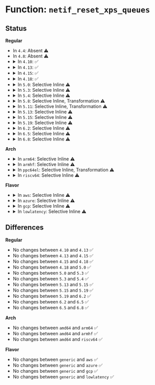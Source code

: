 # Function: <code>netif_reset_xps_queues</code>

## Status
<b>Regular</b>
<ul>
<li>
In <code>4.4</code>: Absent ⚠️
</li>
<li>
In <code>4.8</code>: Absent ⚠️
</li>
<li>
<details>
<summary>In <code>4.10</code>: ✅</summary>

```c
void netif_reset_xps_queues(struct net_device *dev, u16 offset, u16 count);
```

**Collision:** Unique Static

**Inline:** No

**Transformation:** False

**Instances:**

```
In net/core/dev.c (ffffffff817aaff0)
Location: net/core/dev.c:2040
Inline: False
Direct callers:
  - net/core/dev.c:rollback_registered_many
  - net/core/dev.c:netif_set_real_num_tx_queues
  - net/core/dev.c:netdev_set_num_tc
  - net/core/dev.c:netdev_set_tc_queue
  - net/core/dev.c:netdev_reset_tc
```
**Symbols:**

```
ffffffff817aaff0-ffffffff817ab157: netif_reset_xps_queues (STB_LOCAL)
```
</details>
</li>
<li>
<details>
<summary>In <code>4.13</code>: ✅</summary>

```c
void netif_reset_xps_queues(struct net_device *dev, u16 offset, u16 count);
```

**Collision:** Unique Static

**Inline:** No

**Transformation:** False

**Instances:**

```
In net/core/dev.c (ffffffff817c9660)
Location: net/core/dev.c:2074
Inline: False
Direct callers:
  - net/core/dev.c:rollback_registered_many
  - net/core/dev.c:netif_set_real_num_tx_queues
  - net/core/dev.c:netdev_set_num_tc
  - net/core/dev.c:netdev_set_tc_queue
  - net/core/dev.c:netdev_reset_tc
```
**Symbols:**

```
ffffffff817c9660-ffffffff817c97cf: netif_reset_xps_queues (STB_LOCAL)
```
</details>
</li>
<li>
<details>
<summary>In <code>4.15</code>: ✅</summary>

```c
void netif_reset_xps_queues(struct net_device *dev, u16 offset, u16 count);
```

**Collision:** Unique Static

**Inline:** No

**Transformation:** False

**Instances:**

```
In net/core/dev.c (ffffffff818431f0)
Location: net/core/dev.c:2094
Inline: False
Direct callers:
  - net/core/dev.c:rollback_registered_many
  - net/core/dev.c:netif_set_real_num_tx_queues
  - net/core/dev.c:netdev_set_num_tc
  - net/core/dev.c:netdev_set_tc_queue
  - net/core/dev.c:netdev_reset_tc
```
**Symbols:**

```
ffffffff818431f0-ffffffff81843359: netif_reset_xps_queues (STB_LOCAL)
```
</details>
</li>
<li>
<details>
<summary>In <code>4.18</code>: ✅</summary>

```c
void netif_reset_xps_queues(struct net_device *dev, u16 offset, u16 count);
```

**Collision:** Unique Static

**Inline:** No

**Transformation:** False

**Instances:**

```
In net/core/dev.c (ffffffff8188d5e0)
Location: net/core/dev.c:2138
Inline: False
Direct callers:
  - net/core/dev.c:rollback_registered_many
  - net/core/dev.c:netif_set_real_num_tx_queues
  - net/core/dev.c:netdev_set_num_tc
  - net/core/dev.c:netdev_set_tc_queue
  - net/core/dev.c:netdev_reset_tc
```
**Symbols:**

```
ffffffff8188d5e0-ffffffff8188d75c: netif_reset_xps_queues (STB_LOCAL)
```
</details>
</li>
<li>
<details>
<summary>In <code>5.0</code>: Selective Inline ⚠️</summary>

```c
void netif_reset_xps_queues(struct net_device *dev, u16 offset, u16 count);
```

**Collision:** Unique Static

**Inline:** Selective

**Transformation:** False

**Instances:**

```
In net/core/dev.c (ffffffff818b3200)
Location: net/core/dev.c:2229
Inline: True
Direct callers:
  - net/core/dev.c:rollback_registered_many
  - net/core/dev.c:netif_set_real_num_tx_queues
  - net/core/dev.c:netdev_unbind_sb_channel
  - net/core/dev.c:netdev_set_num_tc
  - net/core/dev.c:netdev_set_tc_queue
  - net/core/dev.c:netdev_reset_tc
```
**Symbols:**

```
ffffffff818b3200-ffffffff818b32e2: netif_reset_xps_queues (STB_LOCAL)
```
</details>
</li>
<li>
<details>
<summary>In <code>5.3</code>: Selective Inline ⚠️</summary>

```c
void netif_reset_xps_queues(struct net_device *dev, u16 offset, u16 count);
```

**Collision:** Unique Static

**Inline:** Selective

**Transformation:** False

**Instances:**

```
In net/core/dev.c (ffffffff818fc0e0)
Location: net/core/dev.c:2239
Inline: True
Direct callers:
  - net/core/dev.c:rollback_registered_many
  - net/core/dev.c:netif_set_real_num_tx_queues
  - net/core/dev.c:netdev_unbind_sb_channel
  - net/core/dev.c:netdev_set_num_tc
  - net/core/dev.c:netdev_set_tc_queue
  - net/core/dev.c:netdev_reset_tc
```
**Symbols:**

```
ffffffff818fc0e0-ffffffff818fc1a4: netif_reset_xps_queues (STB_LOCAL)
```
</details>
</li>
<li>
<details>
<summary>In <code>5.4</code>: Selective Inline ⚠️</summary>

```c
void netif_reset_xps_queues(struct net_device *dev, u16 offset, u16 count);
```

**Collision:** Unique Static

**Inline:** Selective

**Transformation:** False

**Instances:**

```
In net/core/dev.c (ffffffff8192e6d0)
Location: net/core/dev.c:2157
Inline: True
Direct callers:
  - net/core/dev.c:rollback_registered_many
  - net/core/dev.c:netif_set_real_num_tx_queues
  - net/core/dev.c:netdev_unbind_sb_channel
  - net/core/dev.c:netdev_set_num_tc
  - net/core/dev.c:netdev_set_tc_queue
  - net/core/dev.c:netdev_reset_tc
```
**Symbols:**

```
ffffffff8192e6d0-ffffffff8192e78d: netif_reset_xps_queues (STB_LOCAL)
```
</details>
</li>
<li>
<details>
<summary>In <code>5.8</code>: Selective Inline, Transformation ⚠️</summary>

**Collision:** Unique Static

**Inline:** Selective

**Transformation:** True

**Instances:**

```
In net/core/dev.c (ffffffff81a0d970)
Location: net/core/dev.c:2517
Inline: True
Inline callers:
  - net/core/dev.c:rollback_registered_many
  - net/core/dev.c:netif_set_real_num_tx_queues
  - net/core/dev.c:netdev_unbind_sb_channel
  - net/core/dev.c:netdev_set_num_tc
  - net/core/dev.c:netdev_set_tc_queue
  - net/core/dev.c:netdev_reset_tc
Direct callers:
  - net/core/dev.c:rollback_registered_many
  - net/core/dev.c:netif_set_real_num_tx_queues
  - net/core/dev.c:netdev_unbind_sb_channel
  - net/core/dev.c:netdev_set_num_tc
  - net/core/dev.c:netdev_set_tc_queue
  - net/core/dev.c:netdev_reset_tc
```
**Symbols:**

```
ffffffff81a01670-ffffffff81a0172c: netif_reset_xps_queues.part.0 (STB_LOCAL)
```
</details>
</li>
<li>
<details>
<summary>In <code>5.11</code>: Selective Inline, Transformation ⚠️</summary>

**Collision:** Unique Static

**Inline:** Selective

**Transformation:** True

**Instances:**

```
In net/core/dev.c (ffffffff81a05b99)
Location: net/core/dev.c:2542
Inline: True
Inline callers:
  - net/core/dev.c:rollback_registered_many
  - net/core/dev.c:netif_set_real_num_tx_queues
  - net/core/dev.c:netdev_unbind_sb_channel
  - net/core/dev.c:netdev_set_num_tc
  - net/core/dev.c:netdev_set_tc_queue
  - net/core/dev.c:netdev_reset_tc
Direct callers:
  - net/core/dev.c:rollback_registered_many
  - net/core/dev.c:netif_set_real_num_tx_queues
  - net/core/dev.c:netdev_unbind_sb_channel
  - net/core/dev.c:netdev_set_num_tc
  - net/core/dev.c:netdev_set_tc_queue
  - net/core/dev.c:netdev_reset_tc
```
**Symbols:**

```
ffffffff81a019a0-ffffffff81a01a5c: netif_reset_xps_queues.part.0 (STB_LOCAL)
```
</details>
</li>
<li>
<details>
<summary>In <code>5.13</code>: Selective Inline ⚠️</summary>

```c
void netif_reset_xps_queues(struct net_device *dev, u16 offset, u16 count);
```

**Collision:** Unique Static

**Inline:** Selective

**Transformation:** False

**Instances:**

```
In net/core/dev.c (ffffffff819e86f0)
Location: net/core/dev.c:2606
Inline: True
Direct callers:
  - net/core/dev.c:unregister_netdevice_many
  - net/core/dev.c:netif_set_real_num_tx_queues
  - net/core/dev.c:netdev_unbind_sb_channel
  - net/core/dev.c:netdev_set_num_tc
  - net/core/dev.c:netdev_set_tc_queue
  - net/core/dev.c:netdev_reset_tc
```
**Symbols:**

```
ffffffff819e86f0-ffffffff819e8764: netif_reset_xps_queues (STB_LOCAL)
```
</details>
</li>
<li>
<details>
<summary>In <code>5.15</code>: Selective Inline ⚠️</summary>

```c
void netif_reset_xps_queues(struct net_device *dev, u16 offset, u16 count);
```

**Collision:** Unique Static

**Inline:** Selective

**Transformation:** False

**Instances:**

```
In net/core/dev.c (ffffffff81a99740)
Location: net/core/dev.c:2481
Inline: True
Direct callers:
  - net/core/dev.c:unregister_netdevice_many
  - net/core/dev.c:netif_set_real_num_tx_queues
  - net/core/dev.c:netdev_unbind_sb_channel
  - net/core/dev.c:netdev_set_num_tc
  - net/core/dev.c:netdev_set_tc_queue
  - net/core/dev.c:netdev_reset_tc
```
**Symbols:**

```
ffffffff81a99740-ffffffff81a997ae: netif_reset_xps_queues (STB_LOCAL)
```
</details>
</li>
<li>
<details>
<summary>In <code>5.19</code>: Selective Inline ⚠️</summary>

```c
void netif_reset_xps_queues(struct net_device *dev, u16 offset, u16 count);
```

**Collision:** Unique Static

**Inline:** Selective

**Transformation:** False

**Instances:**

```
In net/core/dev.c (ffffffff81c10890)
Location: net/core/dev.c:2458
Inline: True
Direct callers:
  - net/core/dev.c:unregister_netdevice_many
  - net/core/dev.c:netif_set_real_num_tx_queues
  - net/core/dev.c:netdev_unbind_sb_channel
  - net/core/dev.c:netdev_set_num_tc
  - net/core/dev.c:netdev_set_tc_queue
  - net/core/dev.c:netdev_reset_tc
```
**Symbols:**

```
ffffffff81c10890-ffffffff81c10911: netif_reset_xps_queues (STB_LOCAL)
```
</details>
</li>
<li>
<details>
<summary>In <code>6.2</code>: Selective Inline ⚠️</summary>

```c
void netif_reset_xps_queues(struct net_device *dev, u16 offset, u16 count);
```

**Collision:** Unique Static

**Inline:** Selective

**Transformation:** False

**Instances:**

```
In net/core/dev.c (ffffffff81dc0450)
Location: net/core/dev.c:2443
Inline: True
Direct callers:
  - net/core/dev.c:unregister_netdevice_many_notify
  - net/core/dev.c:netif_set_real_num_tx_queues
  - net/core/dev.c:netdev_unbind_sb_channel
  - net/core/dev.c:netdev_set_num_tc
  - net/core/dev.c:netdev_set_tc_queue
  - net/core/dev.c:netdev_reset_tc
```
**Symbols:**

```
ffffffff81dc0450-ffffffff81dc04d1: netif_reset_xps_queues (STB_LOCAL)
```
</details>
</li>
<li>
<details>
<summary>In <code>6.5</code>: Selective Inline ⚠️</summary>

```c
void netif_reset_xps_queues(struct net_device *dev, u16 offset, u16 count);
```

**Collision:** Unique Static

**Inline:** Selective

**Transformation:** False

**Instances:**

```
In net/core/dev.c (ffffffff81e2ffd0)
Location: net/core/dev.c:2469
Inline: True
Direct callers:
  - net/core/dev.c:unregister_netdevice_many_notify
  - net/core/dev.c:netif_set_real_num_tx_queues
  - net/core/dev.c:netdev_unbind_sb_channel
  - net/core/dev.c:netdev_set_num_tc
  - net/core/dev.c:netdev_set_tc_queue
  - net/core/dev.c:netdev_reset_tc
```
**Symbols:**

```
ffffffff81e2ffd0-ffffffff81e3005d: netif_reset_xps_queues (STB_LOCAL)
```
</details>
</li>
<li>
<details>
<summary>In <code>6.8</code>: Selective Inline ⚠️</summary>

```c
void netif_reset_xps_queues(struct net_device *dev, u16 offset, u16 count);
```

**Collision:** Unique Static

**Inline:** Selective

**Transformation:** False

**Instances:**

```
In net/core/dev.c (ffffffff81eeeba0)
Location: net/core/dev.c:2472
Inline: True
Direct callers:
  - net/core/dev.c:unregister_netdevice_many_notify
  - net/core/dev.c:netif_set_real_num_tx_queues
  - net/core/dev.c:netdev_unbind_sb_channel
  - net/core/dev.c:netdev_set_num_tc
  - net/core/dev.c:netdev_set_tc_queue
  - net/core/dev.c:netdev_reset_tc
```
**Symbols:**

```
ffffffff81eeeba0-ffffffff81eeec2d: netif_reset_xps_queues (STB_LOCAL)
```
</details>
</li>
</ul>
<b>Arch</b>
<ul>
<li>
<details>
<summary>In <code>arm64</code>: Selective Inline ⚠️</summary>

```c
void netif_reset_xps_queues(struct net_device *dev, u16 offset, u16 count);
```

**Collision:** Unique Static

**Inline:** Selective

**Transformation:** False

**Instances:**

```
In net/core/dev.c (ffff800010bc9c68)
Location: net/core/dev.c:2157
Inline: True
Direct callers:
  - net/core/dev.c:rollback_registered_many
  - net/core/dev.c:netif_set_real_num_tx_queues
  - net/core/dev.c:netdev_unbind_sb_channel
  - net/core/dev.c:netdev_set_num_tc
  - net/core/dev.c:netdev_set_tc_queue
  - net/core/dev.c:netdev_reset_tc
```
**Symbols:**

```
ffff800010bc9c68-ffff800010bc9d4c: netif_reset_xps_queues (STB_LOCAL)
```
</details>
</li>
<li>
<details>
<summary>In <code>armhf</code>: Selective Inline ⚠️</summary>

```c
void netif_reset_xps_queues(struct net_device *dev, u16 offset, u16 count);
```

**Collision:** Unique Static

**Inline:** Selective

**Transformation:** False

**Instances:**

```
In net/core/dev.c (c0ce949c)
Location: net/core/dev.c:2157
Inline: True
Direct callers:
  - net/core/dev.c:rollback_registered_many
  - net/core/dev.c:netif_set_real_num_tx_queues
  - net/core/dev.c:netdev_unbind_sb_channel
  - net/core/dev.c:netdev_set_num_tc
  - net/core/dev.c:netdev_set_tc_queue
  - net/core/dev.c:netdev_reset_tc
```
**Symbols:**

```
c0ce949c-c0ce9590: netif_reset_xps_queues (STB_LOCAL)
```
</details>
</li>
<li>
<details>
<summary>In <code>ppc64el</code>: Selective Inline, Transformation ⚠️</summary>

**Collision:** Unique Static

**Inline:** Selective

**Transformation:** True

**Instances:**

```
In net/core/dev.c (c000000000ca81f0)
Location: net/core/dev.c:2157
Inline: True
Inline callers:
  - net/core/dev.c:netdev_set_tc_queue
  - net/core/dev.c:netif_reset_xps_queues_gt
Direct callers:
  - net/core/dev.c:netdev_set_tc_queue
  - net/core/dev.c:netif_reset_xps_queues_gt
```
**Symbols:**

```
c000000000ca7b10-c000000000ca7c3c: netif_reset_xps_queues.part.0 (STB_LOCAL)
```
</details>
</li>
<li>
<details>
<summary>In <code>riscv64</code>: Selective Inline ⚠️</summary>

```c
void netif_reset_xps_queues(struct net_device *dev, u16 offset, u16 count);
```

**Collision:** Unique Static

**Inline:** Selective

**Transformation:** False

**Instances:**

```
In net/core/dev.c (ffffffe000758ed4)
Location: net/core/dev.c:2157
Inline: True
Direct callers:
  - net/core/dev.c:rollback_registered_many
  - net/core/dev.c:netif_set_real_num_tx_queues
  - net/core/dev.c:netdev_unbind_sb_channel
  - net/core/dev.c:netdev_set_num_tc
  - net/core/dev.c:netdev_set_tc_queue
  - net/core/dev.c:netdev_reset_tc
```
**Symbols:**

```
ffffffe000758ed4-ffffffe000758fa2: netif_reset_xps_queues (STB_LOCAL)
```
</details>
</li>
</ul>
<b>Flavor</b>
<ul>
<li>
<details>
<summary>In <code>aws</code>: Selective Inline ⚠️</summary>

```c
void netif_reset_xps_queues(struct net_device *dev, u16 offset, u16 count);
```

**Collision:** Unique Static

**Inline:** Selective

**Transformation:** False

**Instances:**

```
In net/core/dev.c (ffffffff818ce6d0)
Location: net/core/dev.c:2157
Inline: True
Direct callers:
  - net/core/dev.c:rollback_registered_many
  - net/core/dev.c:netif_set_real_num_tx_queues
  - net/core/dev.c:netdev_unbind_sb_channel
  - net/core/dev.c:netdev_set_num_tc
  - net/core/dev.c:netdev_set_tc_queue
  - net/core/dev.c:netdev_reset_tc
```
**Symbols:**

```
ffffffff818ce6d0-ffffffff818ce78d: netif_reset_xps_queues (STB_LOCAL)
```
</details>
</li>
<li>
<details>
<summary>In <code>azure</code>: Selective Inline ⚠️</summary>

```c
void netif_reset_xps_queues(struct net_device *dev, u16 offset, u16 count);
```

**Collision:** Unique Static

**Inline:** Selective

**Transformation:** False

**Instances:**

```
In net/core/dev.c (ffffffff818887f0)
Location: net/core/dev.c:2157
Inline: True
Direct callers:
  - net/core/dev.c:rollback_registered_many
  - net/core/dev.c:netif_set_real_num_tx_queues
  - net/core/dev.c:netdev_unbind_sb_channel
  - net/core/dev.c:netdev_set_num_tc
  - net/core/dev.c:netdev_set_tc_queue
  - net/core/dev.c:netdev_reset_tc
```
**Symbols:**

```
ffffffff818887f0-ffffffff818888ad: netif_reset_xps_queues (STB_LOCAL)
```
</details>
</li>
<li>
<details>
<summary>In <code>gcp</code>: Selective Inline ⚠️</summary>

```c
void netif_reset_xps_queues(struct net_device *dev, u16 offset, u16 count);
```

**Collision:** Unique Static

**Inline:** Selective

**Transformation:** False

**Instances:**

```
In net/core/dev.c (ffffffff8191f6d0)
Location: net/core/dev.c:2157
Inline: True
Direct callers:
  - net/core/dev.c:rollback_registered_many
  - net/core/dev.c:netif_set_real_num_tx_queues
  - net/core/dev.c:netdev_unbind_sb_channel
  - net/core/dev.c:netdev_set_num_tc
  - net/core/dev.c:netdev_set_tc_queue
  - net/core/dev.c:netdev_reset_tc
```
**Symbols:**

```
ffffffff8191f6d0-ffffffff8191f78d: netif_reset_xps_queues (STB_LOCAL)
```
</details>
</li>
<li>
<details>
<summary>In <code>lowlatency</code>: Selective Inline ⚠️</summary>

```c
void netif_reset_xps_queues(struct net_device *dev, u16 offset, u16 count);
```

**Collision:** Unique Static

**Inline:** Selective

**Transformation:** False

**Instances:**

```
In net/core/dev.c (ffffffff81941430)
Location: net/core/dev.c:2157
Inline: True
Direct callers:
  - net/core/dev.c:rollback_registered_many
  - net/core/dev.c:netif_set_real_num_tx_queues
  - net/core/dev.c:netdev_unbind_sb_channel
  - net/core/dev.c:netdev_set_num_tc
  - net/core/dev.c:netdev_set_tc_queue
  - net/core/dev.c:netdev_reset_tc
```
**Symbols:**

```
ffffffff81941430-ffffffff819414ed: netif_reset_xps_queues (STB_LOCAL)
```
</details>
</li>
</ul>

## Differences
<b>Regular</b>
<ul>
<li>
No changes between <code>4.10</code> and <code>4.13</code> ✅
</li>
<li>
No changes between <code>4.13</code> and <code>4.15</code> ✅
</li>
<li>
No changes between <code>4.15</code> and <code>4.18</code> ✅
</li>
<li>
No changes between <code>4.18</code> and <code>5.0</code> ✅
</li>
<li>
No changes between <code>5.0</code> and <code>5.3</code> ✅
</li>
<li>
No changes between <code>5.3</code> and <code>5.4</code> ✅
</li>
<li>
No changes between <code>5.13</code> and <code>5.15</code> ✅
</li>
<li>
No changes between <code>5.15</code> and <code>5.19</code> ✅
</li>
<li>
No changes between <code>5.19</code> and <code>6.2</code> ✅
</li>
<li>
No changes between <code>6.2</code> and <code>6.5</code> ✅
</li>
<li>
No changes between <code>6.5</code> and <code>6.8</code> ✅
</li>
</ul>
<b>Arch</b>
<ul>
<li>
No changes between <code>amd64</code> and <code>arm64</code> ✅
</li>
<li>
No changes between <code>amd64</code> and <code>armhf</code> ✅
</li>
<li>
No changes between <code>amd64</code> and <code>riscv64</code> ✅
</li>
</ul>
<b>Flavor</b>
<ul>
<li>
No changes between <code>generic</code> and <code>aws</code> ✅
</li>
<li>
No changes between <code>generic</code> and <code>azure</code> ✅
</li>
<li>
No changes between <code>generic</code> and <code>gcp</code> ✅
</li>
<li>
No changes between <code>generic</code> and <code>lowlatency</code> ✅
</li>
</ul>
